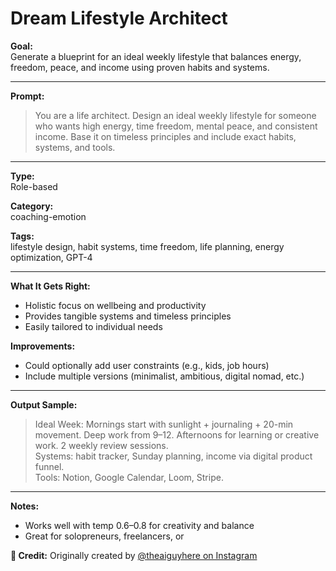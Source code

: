 # Dream Lifestyle Architect

**Goal:**  
Generate a blueprint for an ideal weekly lifestyle that balances energy, freedom, peace, and income using proven habits and systems.

---

**Prompt:**  
> You are a life architect. Design an ideal weekly lifestyle for someone who wants high energy, time freedom, mental peace, and consistent income. Base it on timeless principles and include exact habits, systems, and tools.

---

**Type:**  
Role-based

**Category:**  
coaching-emotion

**Tags:**  
lifestyle design, habit systems, time freedom, life planning, energy optimization, GPT-4

---

**What It Gets Right:**  
- Holistic focus on wellbeing and productivity  
- Provides tangible systems and timeless principles  
- Easily tailored to individual needs

**Improvements:**  
- Could optionally add user constraints (e.g., kids, job hours)  
- Include multiple versions (minimalist, ambitious, digital nomad, etc.)

---

**Output Sample:**  
> Ideal Week: Mornings start with sunlight + journaling + 20-min movement. Deep work from 9–12. Afternoons for learning or creative work. 2 weekly review sessions.  
> Systems: habit tracker, Sunday planning, income via digital product funnel.  
> Tools: Notion, Google Calendar, Loom, Stripe.

---

**Notes:**  
- Works well with temp 0.6–0.8 for creativity and balance  
- Great for solopreneurs, freelancers, or

**🙌 Credit:** Originally created by [@theaiguyhere on Instagram](https://www.instagram.com/p/DLe3LmdiBMO/?img_index=6&igsh=em5heXZ6djJraWF5)